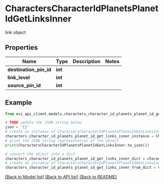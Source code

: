 # CharactersCharacterIdPlanetsPlanetIdGetLinksInner

link object

## Properties

Name | Type | Description | Notes
------------ | ------------- | ------------- | -------------
**destination_pin_id** | **int** |  | 
**link_level** | **int** |  | 
**source_pin_id** | **int** |  | 

## Example

```python
from esi_api_client.models.characters_character_id_planets_planet_id_get_links_inner import CharactersCharacterIdPlanetsPlanetIdGetLinksInner

# TODO update the JSON string below
json = "{}"
# create an instance of CharactersCharacterIdPlanetsPlanetIdGetLinksInner from a JSON string
characters_character_id_planets_planet_id_get_links_inner_instance = CharactersCharacterIdPlanetsPlanetIdGetLinksInner.from_json(json)
# print the JSON string representation of the object
print(CharactersCharacterIdPlanetsPlanetIdGetLinksInner.to_json())

# convert the object into a dict
characters_character_id_planets_planet_id_get_links_inner_dict = characters_character_id_planets_planet_id_get_links_inner_instance.to_dict()
# create an instance of CharactersCharacterIdPlanetsPlanetIdGetLinksInner from a dict
characters_character_id_planets_planet_id_get_links_inner_from_dict = CharactersCharacterIdPlanetsPlanetIdGetLinksInner.from_dict(characters_character_id_planets_planet_id_get_links_inner_dict)
```
[[Back to Model list]](../README.md#documentation-for-models) [[Back to API list]](../README.md#documentation-for-api-endpoints) [[Back to README]](../README.md)


